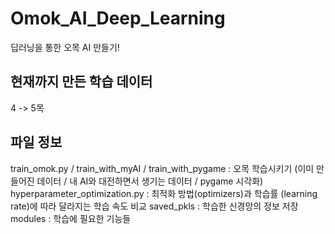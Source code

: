 # Omok_AI_Deep_Learning

딥러닝을 통한 오목 AI 만들기!

## 현재까지 만든 학습 데이터

 4 -> 5목

## 파일 정보

train_omok.py / train_with_myAI / train_with_pygame : 오목 학습시키기 (이미 만들어진 데이터 / 내 AI와 대전하면서 생기는 데이터 / pygame 시각화)
hyperparameter_optimization.py : 최적화 방법(optimizers)과 학습률 (learning rate)에 따라 달라지는 학습 속도 비교 
saved_pkls : 학습한 신경망의 정보 저장
modules : 학습에 필요한 기능들
